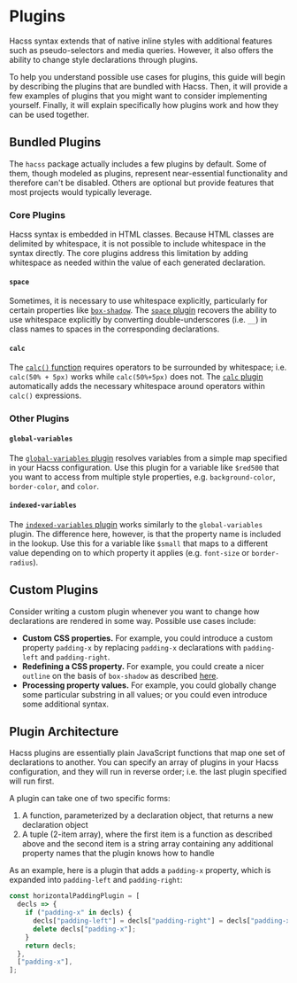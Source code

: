 # Plugins

Hacss syntax extends that of native inline styles with additional features such
as pseudo-selectors and media queries. However, it also offers the ability to
change style declarations through plugins.

To help you understand possible use cases for plugins, this guide will begin by
describing the plugins that are bundled with Hacss. Then, it will provide a few
examples of plugins that you might want to consider implementing yourself.
Finally, it will explain specifically how plugins work and how they can be used
together.

## Bundled Plugins
The `hacss` package actually includes a few plugins by default. Some of them,
though modeled as plugins, represent near-essential functionality and therefore
can't be disabled. Others are optional but provide features that most projects
would typically leverage.

### Core Plugins
Hacss syntax is embedded in HTML classes. Because HTML classes are delimited by
whitespace, it is not possible to include whitespace in the syntax directly. The
core plugins address this limitation by adding whitespace as needed within the
value of each generated declaration.

#### `space`
Sometimes, it is necessary to use whitespace explicitly, particularly for
certain properties like
[`box-shadow`](https://developer.mozilla.org/en-US/docs/Web/CSS/box-shadow). The
[`space` plugin](https://github.com/hacss/hacss/blob/master/plugins/space.js)
recovers the ability to use whitespace explicitly by converting
double-underscores (i.e. `__`) in class names to spaces in the corresponding
declarations.

#### `calc`
The [`calc()` function](https://developer.mozilla.org/en-US/docs/Web/CSS/calc)
requires operators to be surrounded by whitespace; i.e. `calc(50% + 5px)` works
while `calc(50%+5px)` does not. The
[`calc` plugin](https://github.com/hacss/hacss/blob/master/plugins/calc.js)
automatically adds the necessary whitespace around operators within `calc()`
expressions.

### Other Plugins

#### `global-variables`
The
[`global-variables` plugin](https://github.com/hacss/hacss/blob/master/plugins/global-variables.js)
resolves variables from a simple map specified in your Hacss configuration. Use
this plugin for a variable like `$red500` that you want to access from multiple
style properties, e.g. `background-color`, `border-color`, and `color`.

#### `indexed-variables`
The
[`indexed-variables` plugin](https://github.com/hacss/hacss/blob/master/plugins/indexed-variables.js)
works similarly to the `global-variables` plugin. The difference here, however,
is that the property name is included in the lookup. Use this for a variable
like `$small` that maps to a different value depending on to which property it
applies (e.g. `font-size` or `border-radius`).

## Custom Plugins

Consider writing a custom plugin whenever you want to change how declarations
are rendered in some way. Possible use cases include:

* **Custom CSS properties.** For example, you could introduce a custom property
  `padding-x` by replacing `padding-x` declarations with `padding-left` and
  `padding-right`.
* **Redefining a CSS property.** For example, you could create a nicer `outline`
  on the basis of `box-shadow` as described
  [here](https://dev.to/hybrid_alex/better-css-outlines-with-box-shadows-1k7j).
* **Processing property values.** For example, you could globally change some
  particular substring in all values; or you could even introduce some
  additional syntax.

## Plugin Architecture
Hacss plugins are essentially plain JavaScript functions that map one set of
declarations to another. You can specify an array of plugins in your Hacss
configuration, and they will run in reverse order; i.e. the last plugin
specified will run first.

A plugin can take one of two specific forms:
1. A function, parameterized by a declaration object, that returns a new
   declaration object
2. A tuple (2-item array), where the first item is a function as described above
   and the second item is a string array containing any additional property
   names that the plugin knows how to handle

As an example, here is a plugin that adds a `padding-x` property, which is
expanded into `padding-left` and `padding-right`:

```javascript
const horizontalPaddingPlugin = [
  decls => {
    if ("padding-x" in decls) {
      decls["padding-left"] = decls["padding-right"] = decls["padding-x"];
      delete decls["padding-x"];
    }
    return decls;
  },
  ["padding-x"],
];
```
